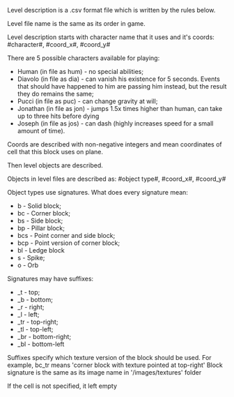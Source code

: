 Level description is a .csv format file which is written by the rules
below.

Level file name is the same as its order in game.

Level description starts with character name that it uses and it's coords:
#character#, #coord_x#, #coord_y#

There are 5 possible characters available for playing:
* Human (in file as hum) - no special abilities;
* Diavolo (in file as dia) - can vanish his existence for 5 seconds.
Events that should have happened to him are passing him instead, but
the result they do remains the same;
* Pucci (in file as puc) - can change gravity at will;
* Jonathan (in file as jon) - jumps 1.5x times higher than human, can take
up to three hits before dying
* Joseph (in file as jos) - can dash (highly increases speed for a small amount of time).


Coords are described with non-negative integers and mean coordinates of
cell that this block uses on plane.

Then level objects are described.

Objects in level files are described as:
#object type#, #coord_x#, #coord_y#

Object types use signatures.
What does every signature mean:
* b - Solid block;
* bc - Corner block;
* bs - Side block;
* bp - Pillar block;
* bcs - Point corner and side block;
* bcp - Point version of corner block;
* bl - Ledge block
* s - Spike;
* o - Orb

Signatures may have suffixes:
* _t - top;
* _b - bottom;
* _r - right;
* _l - left;
* _tr - top-right;
* _tl - top-left;
* _br - bottom-right;
* _bl - bottom-left

Suffixes specify which texture version of the block should be used.
For example, bc_tr means 'corner block with texture pointed at top-right'
Block signature is the same as its image name in '/images/textures' folder

If the cell is not specified, it left empty
